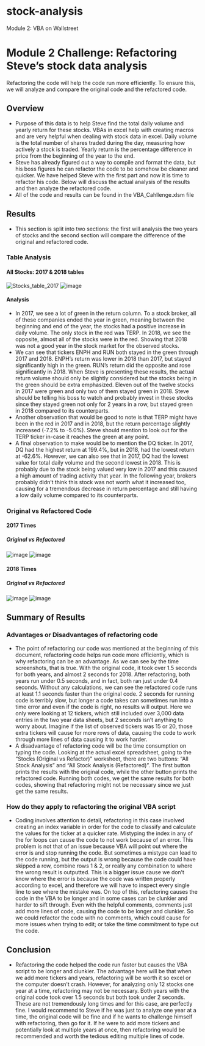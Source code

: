 # stock-analysis
Module 2: VBA on Wallstreet
# Module 2 Challenge: Refactoring Steve’s stock data analysis
Refactoring the code will help the code run more efficiently. To ensure this, we will analyze and compare the original code and the refactored code.

## Overview
- Purpose of this data is to help Steve find the total daily volume and yearly return for these stocks. VBAs in excel help with creating macros and are very helpful when dealing with stock data in excel. Daily volume is the total number of shares traded during the day, measuring how actively a stock is traded. Yearly return is the percentage difference in price from the beginning of the year to the end.
- Steve has already figured out a way to compile and format the data, but his boss figures he can refactor the code to be somehow be cleaner and quicker. We have helped Steve with the first part and now it is time to refactor his code. Below will discuss the actual analysis of the results and then analyze the refactored code.
- All of the code and results can be found in the VBA_Cahllenge.xlsm file
## Results
- This section is split into two sections: the first will analysis the two years of stocks and the second section will compare the difference of the original and refactored code.
### Table Analysis
#### All Stocks: 2017 & 2018 tables
![Stocks_table_2017](https://user-images.githubusercontent.com/79118630/110221431-3093fb80-7e9a-11eb-80df-0a16e89a3248.png) ![image](https://user-images.githubusercontent.com/79118630/110221447-4acdd980-7e9a-11eb-9002-cee11ad589f2.png)
#### Analysis
- In 2017, we see a lot of green in the return column. To a stock broker, all of these companies ended the year in green, meaning between the beginning and end of the year, the stocks had a positive increase in daily volume. The only stock in the red was TERP. In 2018, we see the opposite, almost all of the stocks were in the red. Showing that 2018 was not a good year in the stock market for the observed stocks. 
- We can see that tickers ENPH and RUN both stayed in the green through 2017 and 2018. ENPH’s return was lower in 2018 than 2017, but stayed significantly high in the green. RUN’s return did the opposite and rose significantly in 2018. When Steve is presenting these results, the actual return volume should only be slightly considered but the stocks being in the green should be extra emphasized. Eleven out of the twelve stocks in 2017 were green and only two of them stayed green in 2018. Steve should be telling his boss to watch and probably invest in these stocks since they stayed green not only for 2 years in a row, but stayed green in 2018 compared to its counterparts.
- Another observation that would be good to note is that TERP might have been in the red in 2017 and in 2018, but the return percentage slightly increased (-7.2% to -5.0%). Steve should mention to look out for the TERP ticker in-case it reaches the green at any point.
- A final observation to make would be to mention the DQ ticker. In 2017, DQ had the highest return at 199.4%, but in 2018, had the lowest return at -62.6%. However, we can also see that in 2017, DQ had the lowest value for total daily volume and the second lowest in 2018. This is probably due to the stock being valued very low in 2017 and this caused a high amount of trading activity that year. In the following year, brokers probably didn’t think this stock was not worth what it increased too, causing for a tremendous decrease in return percentage and still having a low daily volume compared to its counterparts. 

### Original vs Refactored Code
#### 2017 Times
##### Original vs Refactored
![image](https://user-images.githubusercontent.com/79118630/110221449-528d7e00-7e9a-11eb-82f1-02c493a17b1e.png) ![image](https://user-images.githubusercontent.com/79118630/110221465-6afd9880-7e9a-11eb-86a3-4385b8c16fed.png)
#### 2018 Times
##### Original vs Refactored
![image](https://user-images.githubusercontent.com/79118630/110221456-59b48c00-7e9a-11eb-896f-87c0047acd8c.png) ![image](https://user-images.githubusercontent.com/79118630/110221468-705ae300-7e9a-11eb-8fb2-351b4dd38fba.png)

## Summary of Results
### Advantages or Disadvantages of refactoring code
- The point of refactoring our code was mentioned at the beginning of this document, refactoring code helps run code more efficiently, which is why refactoring can be an advantage. As we can see by the time screenshots, that is true. With the original code, it took over 1.5 seconds for both years, and almost 2 seconds for 2018. After refactoring, both years run under 0.5 seconds, and in fact, both ran just under 0.4 seconds. Without any calculations, we can see the refactored code runs at least 1.1 seconds faster than the original code. 2 seconds for running code is terribly slow, but longer a code takes can sometimes run into a time error and even if the code is right, no results will output. Here we only were looking at 12 tickers, which still included over 3,000 data entries in the two year data sheets, but 2 seconds isn’t anything to worry about. Imagine if the list of observed tickers was 15 or 20, those extra tickers will cause for more rows of data, causing the code to work through more lines of data causing it to work harder. 
- A disadvantage of refactoring code will be the time consumption on typing the code. Looking at the actual excel spreadsheet, going to the “Stocks (Original vs Refactor)” worksheet, there are two buttons: “All Stock Analysis” and “All Stock Analysis (Refactored)”. The first button prints the results with the original code, while the other button prints the refactored code. Running both codes, we get the same results for both codes, showing that refactoring might not be necessary since we just get the same results. 
### How do they apply to refactoring the original VBA script 
- Coding involves attention to detail, refactoring in this case involved creating an index variable in order for the code to classify and calculate the values for the ticker at a quicker rate. Mistyping the index in any of the for loops can cause the code to not work because of an error. This problem is not that of an issue because VBA will point out where the error is and stop running the code. But sometimes a mistype can lead to the code running, but the output is wrong because the code could have skipped a row, combine rows 1 & 2, or really any combination to where the wrong result is outputted. This is a bigger issue cause we don’t know where the error is because the code was written properly according to excel, and therefore we will have to inspect every single line to see where the mistake was. On top of this, refactoring causes the code in the VBA to be longer and in some cases can be clunkier and harder to sift through. Even with the helpful comments, comments just add more lines of code, causing the code to be longer and clunkier. So we could refactor the code with no comments, which could cause for more issues when trying to edit; or take the time commitment to type out the code.

## Conclusion
- Refactoring the code helped the code run faster but causes the VBA script to be longer and clunkier. The advantage here will be that when we add more tickers and years, refactoring will be worth it so excel or the computer doesn’t crash. However, for analyzing only 12 stocks one year at a time, refactoring may not be necessary. Both years with the original code took over 1.5 seconds but both took under 2 seconds. These are not tremendously long times and for this case, are perfectly fine. I would recommend to Steve if he was just to analyze one year at a time, the original code will be fine and if he wants to challenge himself with refactoring, then go for it. If he were to add more tickers and potentially look at multiple years at once, then refactoring would be recommended and worth the tedious editing multiple lines of code. 

